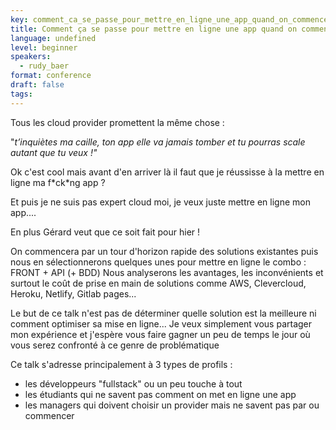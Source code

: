 ```yaml
---
key: comment_ca_se_passe_pour_mettre_en_ligne_une_app_quand_on_commence_avec_le_cloud
title: Comment ça se passe pour mettre en ligne une app quand on commence avec le cloud ?
language: undefined
level: beginner
speakers:
  - rudy_baer
format: conference
draft: false
tags:
---
```

Tous les cloud provider promettent la même chose :

"*t’inquiètes ma caille, ton app elle va jamais tomber et tu pourras scale autant que tu veux !"*

Ok c'est cool mais avant d'en arriver là il faut que je réussisse à la mettre en ligne ma f\*ck\*ng app ?

Et puis je ne suis pas expert cloud moi, je veux juste mettre en ligne mon app....

En plus Gérard veut que ce soit fait pour hier !

On commencera par un tour d'horizon rapide des solutions existantes puis nous en sélectionnerons quelques unes pour mettre en ligne le combo : FRONT + API (+ BDD)
Nous analyserons les avantages, les inconvénients et surtout le coût de prise en main de solutions comme AWS, Clevercloud, Heroku, Netlify, Gitlab pages...

Le but de ce talk n'est pas de déterminer quelle solution est la meilleure ni comment optimiser sa mise en ligne...
Je veux simplement vous partager mon expérience et j'espère vous faire gagner un peu de temps le jour où vous serez confronté à ce genre de problématique

Ce talk s'adresse principalement à 3 types de profils :
* les développeurs "fullstack" ou un peu touche à tout
* les étudiants qui ne savent pas comment on met en ligne une app
* les managers qui doivent choisir un provider mais ne savent pas par ou commencer
